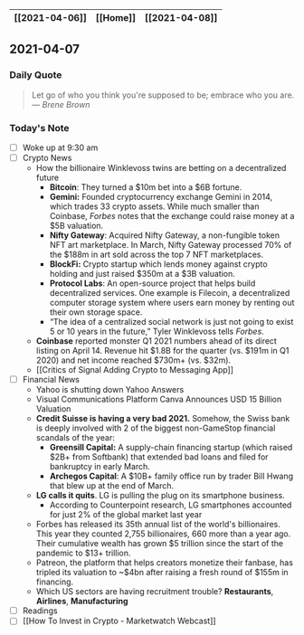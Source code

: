 | [[2021-04-06]] | [[Home]] | [[2021-04-08]] |
| :------------: | :------: | :------------: |

## 2021-04-07 

### Daily Quote
> Let go of who you think you're supposed to be; embrace who you are.  
> &mdash; <cite>Brene Brown</cite>

### Today's Note

- [ ] Woke up at 9:30 am
- [ ] Crypto News
	- How the billionaire Winklevoss twins are betting on a decentralized future
		- **Bitcoin**: They turned a $10m bet into a $6B fortune.
		- **Gemini:** Founded cryptocurrency exchange Gemini in 2014, which trades 33 crypto assets. While much smaller than Coinbase, _Forbes_ notes that the exchange could raise money at a $5B valuation.
		- **Nifty Gateway**: Acquired Nifty Gateway, a non-fungible token NFT art marketplace. In March, Nifty Gateway processed 70% of the $188m in art sold across the top 7 NFT marketplaces.
		- **BlockFi:** Crypto startup which lends money against crypto holding and just raised $350m at a $3B valuation.
		- **Protocol Labs**: An open-source project that helps build decentralized services. One example is Filecoin, a decentralized computer storage system where users earn money by renting out their own storage space.
		- “The idea of a centralized social network is just not going to exist 5 or 10 years in the future,” Tyler Winklevoss tells _Forbes_.
	- **Coinbase** reported monster Q1 2021 numbers ahead of its direct listing on April 14. Revenue hit $1.8B for the quarter (vs. $191m in Q1 2020) and net income reached $730m+ (vs. $32m).
	- [[Critics of Signal Adding Crypto to Messaging App]]
- [ ] Financial News
	- Yahoo is shutting down Yahoo Answers
	- Visual Communications Platform Canva Announces USD 15 Billion Valuation
	- **Credit Suisse is having a very bad 2021.** Somehow, the Swiss bank is deeply involved with 2 of the biggest non-GameStop financial scandals of the year:
		-   **Greensill Capital:** A supply-chain financing startup (which raised $2B+ from Softbank) that extended bad loans and filed for bankruptcy in early March.
		-   **Archegos Capital**: A $10B+ family office run by trader Bill Hwang that blew up at the end of March.
	-   **LG calls it quits**. LG is pulling the plug on its smartphone business.
		-   According to Counterpoint research, LG smartphones accounted for just 2% of the global market last year
	-   Forbes has released its 35th annual list of the world's billionaires. This year they counted 2,755 billionaires, 660 more than a year ago. Their cumulative wealth has grown $5 trillion since the start of the pandemic to $13+ trillion.
	-   Patreon, the platform that helps creators monetize their fanbase, has tripled its valuation to ~$4bn after raising a fresh round of $155m in financing. 
	- Which US sectors are having recruitment trouble? **Restaurants**, **Airlines**, **Manufacturing**
- [ ] Readings
- [ ] [[How To Invest in Crypto - Marketwatch Webcast]]